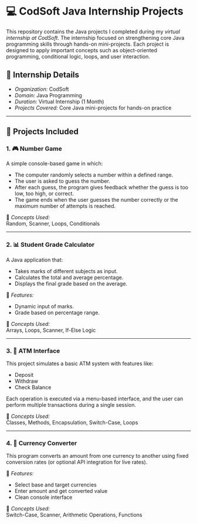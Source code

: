 # 💻 CodSoft Java Internship Projects

This repository contains the Java projects I completed during my *virtual internship at CodSoft*. The internship focused on strengthening core Java programming skills through hands-on mini-projects. Each project is designed to apply important concepts such as object-oriented programming, conditional logic, loops, and user interaction.

## 📌 Internship Details

- *Organization:* CodSoft  
- *Domain:* Java Programming  
- *Duration:* Virtual Internship (1 Month)  
- *Projects Covered:* Core Java mini-projects for hands-on practice

---

## 📁 Projects Included

### 1. 🎮 Number Game
A simple console-based game in which:
- The computer randomly selects a number within a defined range.
- The user is asked to guess the number.
- After each guess, the program gives feedback whether the guess is too low, too high, or correct.
- The game ends when the user guesses the number correctly or the maximum number of attempts is reached.

🔧 *Concepts Used:*  
Random, Scanner, Loops, Conditionals

---

### 2. 📊 Student Grade Calculator
A Java application that:
- Takes marks of different subjects as input.
- Calculates the total and average percentage.
- Displays the final grade based on the average.

📌 *Features:*
- Dynamic input of marks.
- Grade based on percentage range.

🔧 *Concepts Used:*  
Arrays, Loops, Scanner, If-Else Logic

---

### 3. 🏧 ATM Interface
This project simulates a basic ATM system with features like:
- Deposit
- Withdraw
- Check Balance

Each operation is executed via a menu-based interface, and the user can perform multiple transactions during a single session.

🔧 *Concepts Used:*  
Classes, Methods, Encapsulation, Switch-Case, Loops

---

### 4. 💱 Currency Converter
This program converts an amount from one currency to another using fixed conversion rates (or optional API integration for live rates).

📌 *Features:*
- Select base and target currencies
- Enter amount and get converted value
- Clean console interface

🔧 *Concepts Used:*  
Switch-Case, Scanner, Arithmetic Operations, Functions
